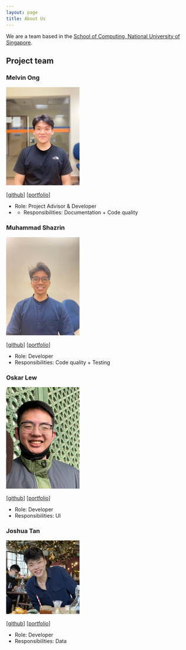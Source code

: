 ```yaml
---
layout: page
title: About Us
---
```


We are a team based in the [School of Computing, National University of Singapore](http://www.comp.nus.edu.sg).

## Project team

### Melvin Ong

<img src="images/mehvin.png" width="200px">

[[github](https://github.com/mehvin)]
[[portfolio](team/mehvin.md)]

* Role: Project Advisor & Developer
* * Responsibilities: Documentation + Code quality

### Muhammad Shazrin

<img src="images/shazxrin.png" width="200px">

[[github](http://github.com/shazxrin)]
[[portfolio](team/shazxrin.md)]

* Role: Developer
* Responsibilities: Code quality + Testing

### Oskar Lew

<img src="images/skeltons.png" width="200px">

[[github](http://github.com/skeltons)] 
[[portfolio](team/skeltons.md)]

* Role: Developer
* Responsibilities: UI

### Joshua Tan

<img src="images/joshua-tyh.png" width="200px">

[[github](https://github.com/joshua-tyh)]
[[portfolio](team/joshua-tyh.md)]

* Role: Developer
* Responsibilities: Data
